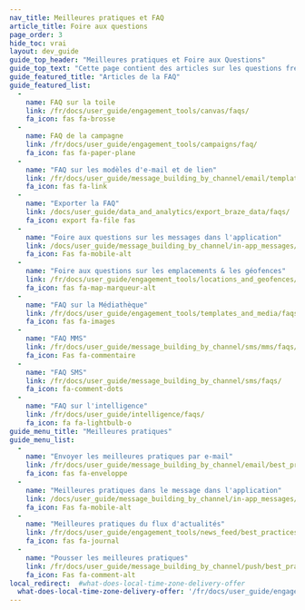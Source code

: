 ```yaml
---
nav_title: Meilleures pratiques et FAQ
article_title: Foire aux questions
page_order: 3
hide_toc: vrai
layout: dev_guide
guide_top_header: "Meilleures pratiques et Foire aux Questions"
guide_top_text: "Cette page contient des articles sur les questions fréquemment posées et les meilleures pratiques sur le tableau de bord de Braze et ses fonctionnalités."
guide_featured_title: "Articles de la FAQ"
guide_featured_list:
  - 
    name: FAQ sur la toile
    link: /fr/docs/user_guide/engagement_tools/canvas/faqs/
    fa_icon: fas fa-brosse
  - 
    name: FAQ de la campagne
    link: /fr/docs/user_guide/engagement_tools/campaigns/faq/
    fa_icon: fas fa-paper-plane
  - 
    name: "FAQ sur les modèles d'e-mail et de lien"
    link: /fr/docs/user_guide/message_building_by_channel/email/templates/faq/
    fa_icon: fas fa-link
  - 
    name: "Exporter la FAQ"
    link: /docs/user_guide/data_and_analytics/export_braze_data/faqs/
    fa_icon: export fa-file fas
  - 
    name: "Foire aux questions sur les messages dans l'application"
    link: /docs/user_guide/message_building_by_channel/in-app_messages/faq/
    fa_icon: Fas fa-mobile-alt
  - 
    name: "Foire aux questions sur les emplacements & les géofences"
    link: /fr/docs/user_guide/engagement_tools/locations_and_geofences/faqs/
    fa_icon: fas fa-map-marqueur-alt
  - 
    name: "FAQ sur la Médiathèque"
    link: /fr/docs/user_guide/engagement_tools/templates_and_media/faqs/
    fa_icon: fas fa-images
  - 
    name: "FAQ MMS"
    link: /fr/docs/user_guide/message_building_by_channel/sms/mms/faqs/
    fa_icon: Fas fa-commentaire
  - 
    name: "FAQ SMS"
    link: /fr/docs/user_guide/message_building_by_channel/sms/faqs/
    fa_icon: fa-comment-dots
  - 
    name: "FAQ sur l'intelligence"
    link: /fr/docs/user_guide/intelligence/faqs/
    fa_icon: fa fa-lightbulb-o
guide_menu_title: "Meilleures pratiques"
guide_menu_list:
  - 
    name: "Envoyer les meilleures pratiques par e-mail"
    link: /fr/docs/user_guide/message_building_by_channel/email/best_practices/
    fa_icon: fas fa-enveloppe
  - 
    name: "Meilleures pratiques dans le message dans l'application"
    link: /docs/user_guide/message_building_by_channel/in-app_messages/best_practices/
    fa_icon: Fas fa-mobile-alt
  - 
    name: "Meilleures pratiques du flux d'actualités"
    link: /fr/docs/user_guide/engagement_tools/news_feed/best_practices/
    fa_icon: fas fa-journal
  - 
    name: "Pousser les meilleures pratiques"
    link: /fr/docs/user_guide/message_building_by_channel/push/best_practices/
    fa_icon: Fas fa-comment-alt
local_redirect:  #what-does-local-time-zone-delivery-offer
  what-does-local-time-zone-delivery-offer: '/fr/docs/user_guide/engagement_tools/campaigns/faq/#what-does-local-time-zone-delivery-offer'
---
```


<br>